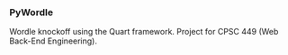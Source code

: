 ### PyWordle

Wordle knockoff using the Quart framework. Project for CPSC 449 (Web Back-End Engineering).
